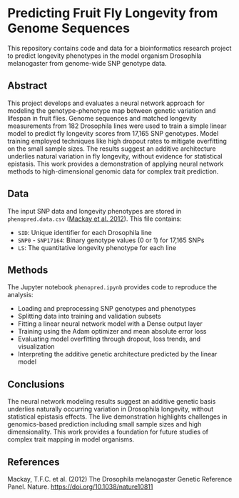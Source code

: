 # Predicting Fruit Fly Longevity from Genome Sequences

This repository contains code and data for a bioinformatics research project to predict longevity phenotypes in the model organism Drosophila melanogaster from genome-wide SNP genotype data.

## Abstract 

This project develops and evaluates a neural network approach for modeling the genotype-phenotype map between genetic variation and lifespan in fruit flies. Genome sequences and matched longevity measurements from 182 Drosophila lines were used to train a simple linear model to predict fly longevity scores from 17,165 SNP genotypes. Model training employed techniques like high dropout rates to mitigate overfitting on the small sample sizes. The results suggest an additive architecture underlies natural variation in fly longevity, without evidence for statistical epistasis. This work provides a demonstration of applying neural network methods to high-dimensional genomic data for complex trait prediction.

## Data

The input SNP data and longevity phenotypes are stored in `phenopred.data.csv` ([Mackay et al. 2012](https://doi.org/10.1038/nature10811)). This file contains:

- `SID`: Unique identifier for each Drosophila line 
- `SNP0` - `SNP17164`: Binary genotype values (0 or 1) for 17,165 SNPs
- `LS`: The quantitative longevity phenotype for each line

## Methods

The Jupyter notebook `phenopred.ipynb` provides code to reproduce the analysis:

- Loading and preprocessing SNP genotypes and phenotypes
- Splitting data into training and validation subsets
- Fitting a linear neural network model with a Dense output layer 
- Training using the Adam optimizer and mean absolute error loss 
- Evaluating model overfitting through dropout, loss trends, and visualization
- Interpreting the additive genetic architecture predicted by the linear model

## Conclusions

The neural network modeling results suggest an additive genetic basis underlies naturally occurring variation in Drosophila longevity, without statistical epistasis effects. The live demonstration highlights challenges in genomics-based prediction including small sample sizes and high dimensionality. This work provides a foundation for future studies of complex trait mapping in model organisms.

## References

Mackay, T.F.C. et al. (2012) The Drosophila melanogaster Genetic Reference Panel. Nature. https://doi.org/10.1038/nature10811
